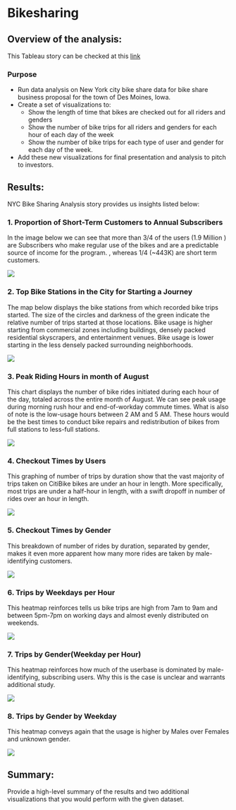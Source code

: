 # Bikesharing
## Overview of the analysis: 

This Tableau story can be checked at this [link](https://public.tableau.com/app/profile/sheetal.tondwalkar/viz/NYCBikeSharing-Story/NYCBikeSharingAnalysis?publish=yes)
### Purpose
- Run data analysis on New York city bike share data for bike share business proposal for the town of Des Moines, Iowa.
- Create a set of visualizations to:
  - Show the length of time that bikes are checked out for all riders and genders
  - Show the number of bike trips for all riders and genders for each hour of each day of the week
  - Show the number of bike trips for each type of user and gender for each day of the week.
- Add these new visualizations for final presentation and analysis to pitch to investors.


## Results: 

NYC Bike Sharing Analysis story provides us insights listed below:
### 1.  Proportion of Short-Term Customers to Annual Subscribers

In the image below we can see that more than 3/4 of the users (1.9 Million ) are Subscribers who make regular use of the bikes and are a predictable source of income for the program. , whereas 1/4 (~443K) are short term customers.

![](https://github.com/Sheetaltkr/bikesharing/blob/main/Challenge/Resources/1.png)

### 2.  Top Bike Stations in the City for Starting a Journey

The map below displays the bike stations from which recorded bike trips started. The size of the circles and darkness of the green indicate the relative number of trips started at those locations. Bike usage is higher starting from commercial zones including buildings, densely packed residential skyscrapers, and entertainment venues. Bike usage is lower starting in the less densely packed surrounding neighborhoods.

![](https://github.com/Sheetaltkr/bikesharing/blob/main/Challenge/Resources/2.png)

### 3.  Peak Riding Hours in month of August

This chart displays the number of bike rides initiated during each hour of the day, totaled across the entire month of August. We can see peak usage during morning rush hour and end-of-workday commute times. What is also of note is the low-usage hours between 2 AM and 5 AM. These hours would be the best times to conduct bike repairs and redistribution of bikes from full stations to less-full stations.

![](https://github.com/Sheetaltkr/bikesharing/blob/main/Challenge/Resources/3.png)

### 4.  Checkout Times by Users

This graphing of number of trips by duration show that the vast majority of trips taken on CitiBike bikes are under an hour in length. More specifically, most trips are under a half-hour in length, with a swift dropoff in number of rides over an hour in length.

![](https://github.com/Sheetaltkr/bikesharing/blob/main/Challenge/Resources/4.png)

### 5.  Checkout Times by Gender

This breakdown of number of rides by duration, separated by gender, makes it even more apparent how many more rides are taken by male-identifying customers.

![](https://github.com/Sheetaltkr/bikesharing/blob/main/Challenge/Resources/5.png)

### 6.  Trips by Weekdays per Hour
This heatmap reinforces tells us bike trips are high from 7am to 9am and between 5pm-7pm on working days and almost evenly distributed on weekends.

![](https://github.com/Sheetaltkr/bikesharing/blob/main/Challenge/Resources/6.png)

### 7.  Trips by Gender(Weekday per Hour)

This heatmap reinforces how much of the userbase is dominated by male-identifying, subscribing users. Why this is the case is unclear and warrants additional study.

![](https://github.com/Sheetaltkr/bikesharing/blob/main/Challenge/Resources/7.png)

### 8.  Trips by Gender by Weekday
This heatmap conveys again that the usage is higher by Males over Females and unknown gender.

![](https://github.com/Sheetaltkr/bikesharing/blob/main/Challenge/Resources/8.png)


## Summary:
Provide a high-level summary of the results and two additional visualizations that you would perform with the given dataset.
